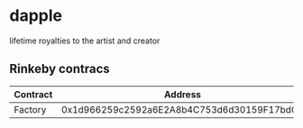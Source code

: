 # dapple

lifetime royalties to the artist and creator

## Rinkeby contracs

| Contract | Address                                    |
| -------- | ------------------------------------------ |
| Factory  | 0x1d966259c2592a6E2A8b4C753d6d30159F17bdC1 |
